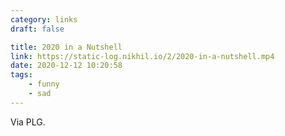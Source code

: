 ```yaml
---
category: links
draft: false

title: 2020 in a Nutshell
link: https://static-log.nikhil.io/2/2020-in-a-nutshell.mp4
date: 2020-12-12 10:20:58
tags:
    - funny
    - sad
---
```


Via PLG.

